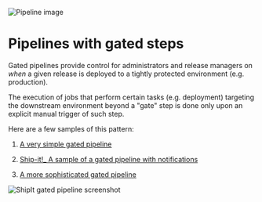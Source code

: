 ![Pipeline image](https://raw.githubusercontent.com/lsilvapvt/misc-support-files/master/docs/images/pipeline-with-valve.png)

# Pipelines with gated steps

Gated pipelines provide control for administrators and release managers on *when* a given release is deployed to a tightly protected environment (e.g. production).

The execution of jobs that perform certain tasks (e.g. deployment) targeting the downstream environment beyond a "gate" step is done only upon an explicit manual trigger of such step.

Here are a few samples of this pattern:

1. [A very simple gated pipeline](01-simple)  

1. [Ship-it!_ A sample of a gated pipeline with notifications](02-shipit)  

1. [A more sophisticated gated pipeline](03-shipit-enhanced)  

<!-- 1. Using Git Pull Requests to control a gated step of a pipeline (TBD) -->


![ShipIt gated pipeline screenshot](https://raw.githubusercontent.com/lsilvapvt/misc-support-files/master/docs/images/shipit-gated-pipeline.png)
